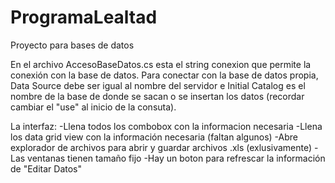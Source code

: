 # ProgramaLealtad
Proyecto para bases de datos

En el archivo AccesoBaseDatos.cs esta el string conexion que permite la conexión con la base de datos.
Para conectar con la base de datos propia, Data Source debe ser igual al nombre del servidor e Initial Catalog es el nombre de la base de donde se sacan o se insertan los datos (recordar cambiar el "use" al inicio de la consuta).

La interfaz:
-Llena todos los combobox con la informacion necesaria
-Llena los data grid view con la información necesaria (faltan algunos)
-Abre explorador de archivos para abrir y guardar archivos .xls (exlusivamente)
-Las ventanas tienen tamaño fijo
-Hay un boton para refrescar la información de "Editar Datos"
